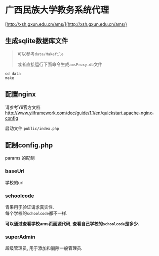 广西民族大学教务系统代理
========================

[http://xsh.gxun.edu.cn/ams/](http://xsh.gxun.edu.cn/ams/)

生成sqlite数据库文件
----

> 可以参考`data/Makefile`
>
> 或者直接运行下面命令生成`amsProxy.db`文件

```shell
cd data
make
```

配置nginx
----

请参考Yii官方文档
http://www.yiiframework.com/doc/guide/1.1/en/quickstart.apache-nginx-config

启动文件 `public/index.php`

配制config.php
----

params 的配制

### baseUrl
学校的url

### schoolcode
青果用于验证请求真实性.  
每个学校的`schoolcode`都不一样.  

**可以通过查看学校ams页面源代码, 查看自己学校的`schoolcode`是多少.**

### superAdmin
超级管理员, 用于添加和删除一般管理员.
